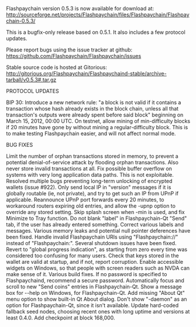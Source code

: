 Flashpaychain version 0.5.3 is now available for download at:
http://sourceforge.net/projects/Flashpaychain/files/Flashpaychain/Flashpaychain-0.5.3/

This is a bugfix-only release based on 0.5.1.
It also includes a few protocol updates.

Please report bugs using the issue tracker at github:
https://github.com/Flashpaychain/Flashpaychain/issues

Stable source code is hosted at Gitorious:
http://gitorious.org/Flashpaychain/Flashpaychaind-stable/archive-tarball/v0.5.3#.tar.gz

PROTOCOL UPDATES

BIP 30: Introduce a new network rule: "a block is not valid if it contains a transaction whose hash already exists in the block chain, unless all that transaction's outputs were already spent before said block" beginning on March 15, 2012, 00:00 UTC.
On testnet, allow mining of min-difficulty blocks if 20 minutes have gone by without mining a regular-difficulty block. This is to make testing Flashpaychain easier, and will not affect normal mode.

BUG FIXES

Limit the number of orphan transactions stored in memory, to prevent a potential denial-of-service attack by flooding orphan transactions. Also never store invalid transactions at all.
Fix possible buffer overflow on systems with very long application data paths. This is not exploitable.
Resolved multiple bugs preventing long-term unlocking of encrypted wallets
(issue #922).
Only send local IP in "version" messages if it is globally routable (ie, not private), and try to get such an IP from UPnP if applicable.
Reannounce UPnP port forwards every 20 minutes, to workaround routers expiring old entries, and allow the -upnp option to override any stored setting.
Skip splash screen when -min is used, and fix Minimize to Tray function.
Do not blank "label" in Flashpaychain-Qt "Send" tab, if the user has already entered something.
Correct various labels and messages.
Various memory leaks and potential null pointer deferences have been fixed.
Handle invalid Flashpaychain URIs using "Flashpaychain://" instead of "Flashpaychain:".
Several shutdown issues have been fixed.
Revert to "global progress indication", as starting from zero every time was considered too confusing for many users.
Check that keys stored in the wallet are valid at startup, and if not, report corruption.
Enable accessible widgets on Windows, so that people with screen readers such as NVDA can make sense of it.
Various build fixes.
If no password is specified to Flashpaychaind, recommend a secure password.
Automatically focus and scroll to new "Send coins" entries in Flashpaychain-Qt.
Show a message box for --help on Windows, for Flashpaychain-Qt.
Add missing "About Qt" menu option to show built-in Qt About dialog.
Don't show "-daemon" as an option for Flashpaychain-Qt, since it isn't available.
Update hard-coded fallback seed nodes, choosing recent ones with long uptime and versions at least 0.4.0.
Add checkpoint at block 168,000.
